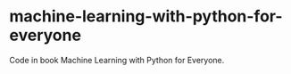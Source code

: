 # machine-learning-with-python-for-everyone
 Code in book Machine Learning with Python for Everyone.
